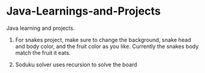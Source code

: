 # Java-Learnings-and-Projects
 Java learning and projects.

1) For snakes project, make sure to change the background, snake head and body color, and the fruit color as you like. Currently the snakes body match the fruit it eats.

2) Soduku solver uses recursion to solve the board
